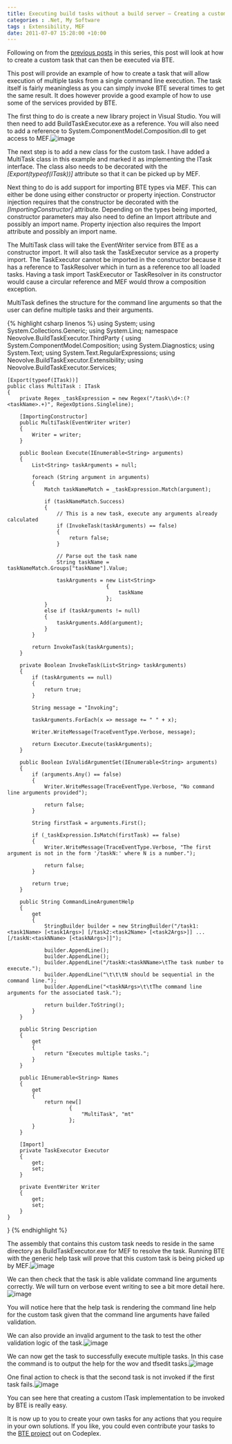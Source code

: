 ```yaml
---
title: Executing build tasks without a build server – Creating a custom ITask
categories : .Net, My Software
tags : Extensibility, MEF
date: 2011-07-07 15:28:00 +10:00
---
```


Following on from the [previous posts][0] in this series, this post will look at how to create a custom task that can then be executed via BTE.

This post will provide an example of how to create a task that will allow execution of multiple tasks from a single command line execution. The task itself is fairly meaningless as you can simply invoke BTE several times to get the same result. It does however provide a good example of how to use some of the services provided by BTE.

The first thing to do is create a new library project in Visual Studio. You will then need to add BuildTaskExecutor.exe as a reference. You will also need to add a reference to System.ComponentModel.Composition.dll to get access to MEF.![image][1]

The next step is to add a new class for the custom task. I have added a MultiTask class in this example and marked it as implementing the ITask interface. The class also needs to be decorated with the _[Export(typeof(ITask))]_ attribute so that it can be picked up by MEF.

Next thing to do is add support for importing BTE types via MEF. This can either be done using either constructor or property injection. Constructor injection requires that the constructor be decorated with the _[ImportingConstructor]_ attribute. Depending on the types being imported, constructor parameters may also need to define an Import attribute and possibly an import name. Property injection also requires the Import attribute and possibly an import name.

The MultiTask class will take the EventWriter service from BTE as a constructor import. It will also task the TaskExecutor service as a property import. The TaskExecutor cannot be imported in the constructor because it has a reference to TaskResolver which in turn as a reference too all loaded tasks. Having a task import TaskExecutor or TaskResolver in its constructor would cause a circular reference and MEF would throw a composition exception.

MultiTask defines the structure for the command line arguments so that the user can define multiple tasks and their arguments.{% highlight csharp linenos %}
using System;
using System.Collections.Generic;
using System.Linq;
namespace Neovolve.BuildTaskExecutor.ThirdParty
{
    using System.ComponentModel.Composition;
    using System.Diagnostics;
    using System.Text;
    using System.Text.RegularExpressions;
    using Neovolve.BuildTaskExecutor.Extensibility;
    using Neovolve.BuildTaskExecutor.Services;
    
    [Export(typeof(ITask))]
    public class MultiTask : ITask
    {
        private Regex _taskExpression = new Regex("/task\\d+:(?<taskName>.+)", RegexOptions.Singleline);
    
        [ImportingConstructor]
        public MultiTask(EventWriter writer)
        {
            Writer = writer;
        }
    
        public Boolean Execute(IEnumerable<String> arguments)
        {
            List<String> taskArguments = null;
    
            foreach (String argument in arguments)
            {
                Match taskNameMatch = _taskExpression.Match(argument);
    
                if (taskNameMatch.Success)
                {
                    // This is a new task, execute any arguments already calculated
                    if (InvokeTask(taskArguments) == false)
                    {
                        return false;
                    }
    
                    // Parse out the task name
                    String taskName = taskNameMatch.Groups["taskName"].Value;
    
                    taskArguments = new List<String>
                                    {
                                        taskName
                                    };
                }
                else if (taskArguments != null)
                {
                    taskArguments.Add(argument);   
                }
            }
                
            return InvokeTask(taskArguments);
        }
    
        private Boolean InvokeTask(List<String> taskArguments)
        {
            if (taskArguments == null)
            {
                return true;
            }
    
            String message = "Invoking";
    
            taskArguments.ForEach(x => message += " " + x);
    
            Writer.WriteMessage(TraceEventType.Verbose, message);
    
            return Executor.Execute(taskArguments);
        }
    
        public Boolean IsValidArgumentSet(IEnumerable<String> arguments)
        {
            if (arguments.Any() == false)
            {
                Writer.WriteMessage(TraceEventType.Verbose, "No command line arguments provided");
    
                return false;
            }
    
            String firstTask = arguments.First();
    
            if (_taskExpression.IsMatch(firstTask) == false)
            {
                Writer.WriteMessage(TraceEventType.Verbose, "The first argument is not in the form '/taskN:' where N is a number.");
    
                return false;
            }
    
            return true;
        }
    
        public String CommandLineArgumentHelp
        {
            get
            {
                StringBuilder builder = new StringBuilder("/task1:<task1Name> [<task1Args>] [/task2:<task2Name> [<task2Args>]] ... [/taskN:<taskNName> [<taskNArgs>]]");
    
                builder.AppendLine();
                builder.AppendLine();
                builder.AppendLine("/taskN:<taskNName>\tThe task number to execute.");
                builder.AppendLine("\t\t\tN should be sequential in the command line.");
                builder.AppendLine("<taskNArgs>\t\tThe command line arguments for the associated task.");
    
                return builder.ToString();
            }
        }
    
        public String Description
        {
            get
            {
                return "Executes multiple tasks.";
            }
        }
    
        public IEnumerable<String> Names
        {
            get
            {
                return new[]
                        {
                            "MultiTask", "mt"
                        };
            }
        }
    
        [Import]
        private TaskExecutor Executor
        {
            get;
            set;
        }
    
        private EventWriter Writer
        {
            get;
            set;
        }
    }
}
{% endhighlight %}

The assembly that contains this custom task needs to reside in the same directory as BuildTaskExecutor.exe for MEF to resolve the task. Running BTE with the generic help task will prove that this custom task is being picked up by MEF.![image][2]

We can then check that the task is able validate command line arguments correctly. We will turn on verbose event writing to see a bit more detail here.![image][3]

You will notice here that the help task is rendering the command line help for the custom task given that the command line arguments have failed validation.

We can also provide an invalid argument to the task to test the other validation logic of the task.![image][4]

We can now get the task to successfully execute multiple tasks. In this case the command is to output the help for the wov and tfsedit tasks.![image][5]

One final action to check is that the second task is not invoked if the first task fails.![image][6]

You can see here that creating a custom ITask implementation to be invoked by BTE is really easy.

It is now up to you to create your own tasks for any actions that you require in your own solutions. If you like, you could even contribute your tasks to the [BTE project][7] out on Codeplex.

[0]: /post/2011/07/06/Executing-build-tasks-without-a-build-server-%E2%80%93-Example-scenario.aspx
[1]: //blogfiles/image_115.png
[2]: //blogfiles/image_116.png
[3]: //blogfiles/image_117.png
[4]: //blogfiles/image_118.png
[5]: //blogfiles/image_119.png
[6]: //blogfiles/image_120.png
[7]: http://neovolve.codeplex.com/SourceControl/changeset/view/80333#1583086
